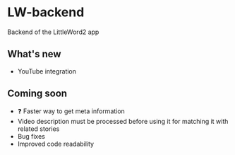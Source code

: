 # LW-backend
Backend of the LittleWord2 app


## What's new
- YouTube integration


## Coming soon
- ❓ Faster way to get meta information
- Video description must be processed before using it for matching it with related stories
- Bug fixes
- Improved code readability